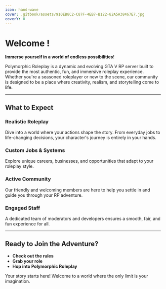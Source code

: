 ```yaml
---
icon: hand-wave
cover: .gitbook/assets/910EB8C2-C87F-4EB7-B122-82A5A38467E7.jpg
coverY: 0
---
```


# Welcome !

**Immerse yourself in a world of endless possibilities!**

Polymorphic Roleplay is a dynamic and evolving GTA V RP server built to provide the most authentic, fun, and immersive roleplay experience. Whether you're a seasoned roleplayer or new to the scene, our community is designed to be a place where creativity, realism, and storytelling come to life.

***

## What to Expect

### **Realistic Roleplay**

Dive into a world where your actions shape the story. From everyday jobs to life-changing decisions, your character's journey is entirely in your hands.

### **Custom Jobs & Systems**

Explore unique careers, businesses, and opportunities that adapt to your roleplay style.

### **Active Community**

Our friendly and welcoming members are here to help you settle in and guide you through your RP adventure.

### **Engaged Staff**

A dedicated team of moderators and developers ensures a smooth, fair, and fun experience for all.

***

## Ready to Join the Adventure?

* **Check out the rules**
* **Grab your role**
* **Hop into Polymorphic Roleplay**

Your story starts here! Welcome to a world where the only limit is your imagination.
